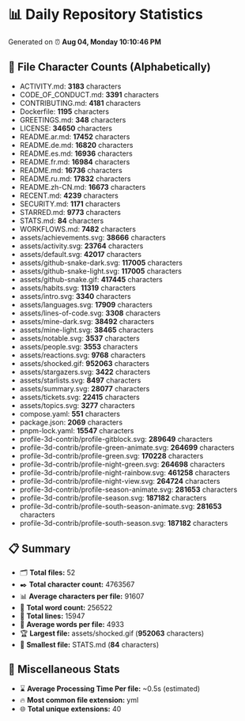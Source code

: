 # 📊 Daily Repository Statistics
Generated on ⏰ **Aug 04, Monday 10:10:46 PM**

## 📂 File Character Counts (Alphabetically)
- ACTIVITY.md: **3183** characters
- CODE_OF_CONDUCT.md: **3391** characters
- CONTRIBUTING.md: **4181** characters
- Dockerfile: **1195** characters
- GREETINGS.md: **348** characters
- LICENSE: **34650** characters
- README.ar.md: **17452** characters
- README.de.md: **16820** characters
- README.es.md: **16936** characters
- README.fr.md: **16984** characters
- README.md: **16736** characters
- README.ru.md: **17832** characters
- README.zh-CN.md: **16673** characters
- RECENT.md: **4239** characters
- SECURITY.md: **1171** characters
- STARRED.md: **9773** characters
- STATS.md: **84** characters
- WORKFLOWS.md: **7482** characters
- assets/achievements.svg: **38666** characters
- assets/activity.svg: **23764** characters
- assets/default.svg: **42017** characters
- assets/github-snake-dark.svg: **117005** characters
- assets/github-snake-light.svg: **117005** characters
- assets/github-snake.gif: **417445** characters
- assets/habits.svg: **11319** characters
- assets/intro.svg: **3340** characters
- assets/languages.svg: **17909** characters
- assets/lines-of-code.svg: **3308** characters
- assets/mine-dark.svg: **38492** characters
- assets/mine-light.svg: **38465** characters
- assets/notable.svg: **3537** characters
- assets/people.svg: **3553** characters
- assets/reactions.svg: **9768** characters
- assets/shocked.gif: **952063** characters
- assets/stargazers.svg: **3422** characters
- assets/starlists.svg: **8497** characters
- assets/summary.svg: **28077** characters
- assets/tickets.svg: **22415** characters
- assets/topics.svg: **3277** characters
- compose.yaml: **551** characters
- package.json: **2069** characters
- pnpm-lock.yaml: **15547** characters
- profile-3d-contrib/profile-gitblock.svg: **289649** characters
- profile-3d-contrib/profile-green-animate.svg: **264699** characters
- profile-3d-contrib/profile-green.svg: **170228** characters
- profile-3d-contrib/profile-night-green.svg: **264698** characters
- profile-3d-contrib/profile-night-rainbow.svg: **461258** characters
- profile-3d-contrib/profile-night-view.svg: **264724** characters
- profile-3d-contrib/profile-season-animate.svg: **281653** characters
- profile-3d-contrib/profile-season.svg: **187182** characters
- profile-3d-contrib/profile-south-season-animate.svg: **281653** characters
- profile-3d-contrib/profile-south-season.svg: **187182** characters

## 📋 Summary
- 🗂️ **Total files:** 52
- ✒️ **Total character count:** 4763567
- 📊 **Average characters per file:** 91607
- 📝 **Total word count:** 256522
- 🧾 **Total lines:** 15947
- 📐 **Average words per file:** 4933
- 🏆 **Largest file:** assets/shocked.gif (**952063** characters)
- 🥉 **Smallest file:** STATS.md (**84** characters)

## 🌟 Miscellaneous Stats
- ⌛ **Average Processing Time Per file:** ~0.5s (estimated)
- 🔥 **Most common file extension:** yml
- 🌐 **Total unique extensions:** 40
